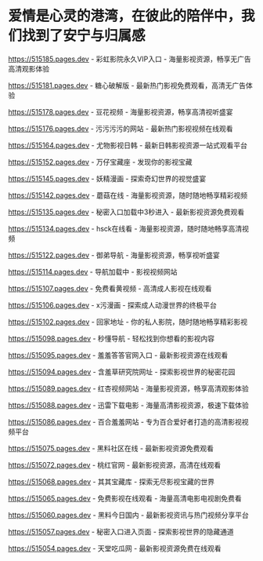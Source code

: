 # 爱情是心灵的港湾，在彼此的陪伴中，我们找到了安宁与归属感

https://515185.pages.dev - 彩虹影院永久VIP入口 - 海量影视资源，畅享无广告高清观影体验

https://515181.pages.dev - 糖心破解版 - 最新热门影视免费观看，高清无广告体验

https://515178.pages.dev - 豆花视频 - 海量影视资源，畅享高清视听盛宴

https://515176.pages.dev - 污污污污的网站 - 最新热门影视视频在线观看

https://515164.pages.dev - 尤物影视日韩 - 最新日韩影视资源一站式观看平台

https://515152.pages.dev - 万仔宝藏座 - 发现你的影视宝藏

https://515145.pages.dev - 妖精漫画 - 探索奇幻世界的视觉盛宴

https://515142.pages.dev - 蘑菇在线 - 海量影视资源，随时随地畅享精彩视频

https://515135.pages.dev - 秘密入口加载中3秒进入 - 最新影视资源免费观看

https://515134.pages.dev - hsck在线看 - 海量影视资源，随时随地畅享高清视频

https://515122.pages.dev - 御弟导航 - 海量影视资源，畅享视听盛宴

https://515114.pages.dev - 导航加载中 - 影视视频网站

https://515107.pages.dev - 免费看黄视频 - 高清成人影视在线观看

https://515106.pages.dev - x污漫画 - 探索成人动漫世界的终极平台

https://515102.pages.dev - 回家地址 - 你的私人影院，随时随地畅享精彩影视

https://515098.pages.dev - 秒懂导航 - 轻松找到你想看的影视内容

https://515095.pages.dev - 羞羞答答官网入口 - 最新影视资源在线观看

https://515094.pages.dev - 含羞草研究院网址 - 探索影视世界的秘密花园

https://515089.pages.dev - 红杏视频网站 - 海量影视资源，畅享高清观影体验

https://515088.pages.dev - 迅雷下载电影 - 海量高清影视资源，极速下载体验

https://515086.pages.dev - 百合羞羞网站 - 专为百合爱好者打造的高清影视视频平台

https://515075.pages.dev - 黑料社区在线 - 最新影视资源免费观看

https://515072.pages.dev - 桃红官网 - 最新影视资源，高清在线观看

https://515068.pages.dev - 其其宝藏库 - 探索无尽影视宝藏的世界

https://515065.pages.dev - 免费影视在线观看 - 海量高清电影电视剧免费看

https://515060.pages.dev - 黑料今日国内 - 最新影视资讯与热门视频分享平台

https://515057.pages.dev - 秘密入口进入页面 - 探索影视世界的隐藏通道

https://515054.pages.dev - 天堂吃瓜网 - 最新影视资源免费在线观看
